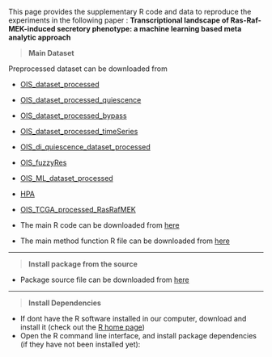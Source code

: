 This page provides the supplementary R code and data to reproduce the experiments in the following paper : **Transcriptional landscape of Ras-Raf-MEK-induced secretory phenotype: a machine learning based meta analytic approach** 
  
  > **Main Dataset**
  
  Preprocessed dataset can be downloaded from

* [OIS_dataset_processed](https://konkukackr-my.sharepoint.com/:u:/g/personal/palelamp_kku_ac_kr/ES04J7S2tddJp87SNglZib0BJ3GZys378jUA0gxQm5Uz8w?e=nSFSEV)
* [OIS_dataset_processed_quiescence](https://konkukackr-my.sharepoint.com/:u:/g/personal/palelamp_kku_ac_kr/ET3mE72N37xLioVYP4e17iUBRPKSij1t6YvMdWe6_n0gtw?e=Va5Gns)
* [OIS_dataset_processed_bypass](https://konkukackr-my.sharepoint.com/:u:/g/personal/palelamp_kku_ac_kr/EZFAqVN5wXJNu0H2vOQ3XhsBAbIrtdqr-kEiWE1LIrTNqg?e=1JkOFn)
* [OIS_dataset_processed_timeSeries](https://konkukackr-my.sharepoint.com/:u:/g/personal/palelamp_kku_ac_kr/EQPeZYZfvwFOrWJDBv5KJlsBb96boWWYLwHX0HAnTCpMLw?e=44kJQ3)
* [OIS_di_quiescence_dataset_processed](https://konkukackr-my.sharepoint.com/:u:/g/personal/palelamp_kku_ac_kr/EZRh9yoRWKVEuJ5FSsMrmxcB-e1VBG1PM96bDuFimFUBIA?e=nKy6Rp)
* [OIS_fuzzyRes](https://konkukackr-my.sharepoint.com/:u:/g/personal/palelamp_kku_ac_kr/ESKOV1Qne35ImivWsv4rGA0BlDZGIvUxlj_4UYl2kMki1g?e=rkhonk)
* [OIS_ML_dataset_processed](https://konkukackr-my.sharepoint.com/:u:/g/personal/palelamp_kku_ac_kr/Ec0ddbJNxCRPizLulSfbCZUB3xVBy5ws9vyavqfBJW0AKA?e=IF94GE)
* [HPA](https://konkukackr-my.sharepoint.com/:u:/g/personal/palelamp_kku_ac_kr/EdK64I-42ClGs4W294hAu84B_xHQWskvxtfL5fKTOdPIwA?e=NPe5Pn)
* [OIS_TCGA_processed_RasRafMEK](https://konkukackr-my.sharepoint.com/:u:/g/personal/palelamp_kku_ac_kr/EbScatrQ37dMiZXyMzXFREsBFNZOQhjGkfHpRUokanub8Q?e=DBseVG)

* The main R code can be downloaded from [here](https://github.com/malcogene/OIS_meta/blob/main/R/main_R_code.R)
* The main method function R file can be downloaded from [here](https://github.com/malcogene/OIS_meta/blob/main/R/main_Function.R)

----
  
  > **Install package from the source**
  
  * Package source file can be downloaded from [here](https://github.com/malcogene/OIS_meta/blob/main/R/main_Function.R)


----
  
  > **Install Dependencies**
  
  * If dont have the R software installed in our computer, download and install it (check out the [R home page](http://www.r-project.org/))
* Open the R command line interface, and install package dependencies (if they have not been installed yet):
